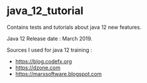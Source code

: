 # java_12_tutorial
Contains tests and tutorials about java 12 new features.

Java 12 Release date : March 2019.

Sources I used for java 12 training :
- https://blog.codefx.org
- https://dzone.com
- https://marxsoftware.blogspot.com

